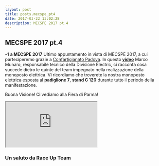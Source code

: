 ```yaml
---
layout: post
title: posts.mecspe_pt4
date: 2017-03-22 13:02:28
description: MECSPE 2017 pt.4
---
```


## MECSPE  2017 pt.4
**-1** **a MECSPE 2017**
Ultimo appuntamento in vista di MECSPE 2017, a cui parteciperemo grazie a [Confartigianato Padova](http://www.upa.padova.it/sp/-it.3sp).
In questo [**video**](https://youtu.be/Y_5piPzyt7o) Marco Munaro, responsabile tecnico della Divisione Electric, ci racconta cosa succede dietro le quinte del team impegnato nella realizzazione della monoposto elettrica.
Vi ricordiamo che troverete la nostra monoposto elettrica esposta al **padiglione 7**, **stand C 120** durante tutto il periodo della manifestazione.


Buona Visione!
Ci vediamo alla Fiera di Parma!
<iframe src="https://youtube.com/embed/Y_5piPzyt7o" onload="this.width=screen.width * 0.5; this.height=screen.height * 0.5;"></iframe>


### Un saluto da **Race Up Team**
